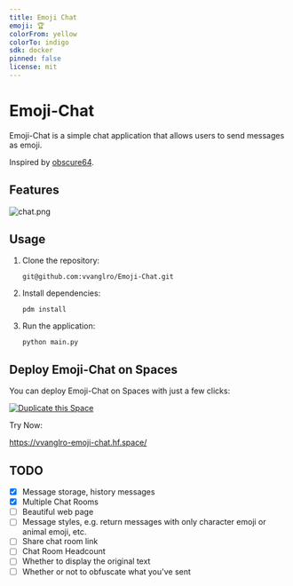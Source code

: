 ```yaml
---
title: Emoji Chat
emoji: 🏆
colorFrom: yellow
colorTo: indigo
sdk: docker
pinned: false
license: mit
---
```


# Emoji-Chat

Emoji-Chat is a simple chat application that allows users to send messages as emoji.

Inspired by [obscure64](https://github.com/vvanglro/obscure64).

## Features

![chat.png](chat.png)

## Usage

1. Clone the repository:
   ```shell
   git@github.com:vvanglro/Emoji-Chat.git
   ```
2. Install dependencies:
   ```shell
   pdm install
   ```
3. Run the application:
   ```shell
   python main.py
   ```

## Deploy Emoji-Chat on Spaces

You can deploy Emoji-Chat on Spaces with just a few clicks:

[![Duplicate this Space](https://github.com/vvanglro/Emoji-Chat/assets/43594924/af8af838-72c7-429e-bb75-dc161f8c7b0d)](https://huggingface.co/spaces/vvanglro/emoji-chat?duplicate=true)

Try Now:

https://vvanglro-emoji-chat.hf.space/

## TODO

- [x] Message storage, history messages
- [x] Multiple Chat Rooms
- [ ] Beautiful web page
- [ ] Message styles, e.g. return messages with only character emoji or animal emoji, etc.
- [ ] Share chat room link
- [ ] Chat Room Headcount
- [ ] Whether to display the original text
- [ ] Whether or not to obfuscate what you've sent
